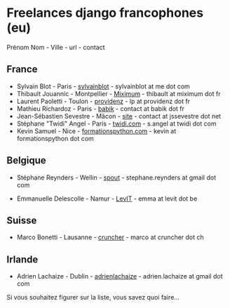 Freelances django francophones (eu)
===================================


Prénom Nom - Ville - url - contact

France
------

* Sylvain Blot - Paris - [sylvainblot](http://sylvainblot.com) - sylvainblot at me dot com
* Thibault Jouannic - Montpellier - [Miximum](http://www.miximum.fr) - thibault at miximum dot fr
* Laurent Paoletti - Toulon - [providenz](http://providenz.fr) - lp at providenz dot fr
* Mathieu Richardoz - Paris - [babik](http://www.babik.fr) - contact at babik dot fr
* Jean-Sébastien Sevestre - Mâcon - [site](http://www.jssevestre.net) - contact at jssevestre dot net
* Stéphane "Twidi" Angel - Paris - [twidi.com](http://twidi.com) - s.angel at twidi dot com 
* Kevin Samuel - Nice - [formationspython.com](https://formationspython.com) - kevin at formationspython dot com

Belgique
--------
* Stéphane Reynders - Wellin - [spout](http://spout.be) - stephane.reynders at gmail dot com

* Emmanuelle Delescolle - Namur - [LevIT](http://www.levit.be) - emma at levit dot be

Suisse
-------
* Marco Bonetti - Lausanne - [cruncher](https://cruncher.ch/fr/) - marco at cruncher dot ch

Irlande
-------
* Adrien Lachaize - Dublin - [adrienlachaize](http://adrienlachaize.com) - adrien.lachaize at gmail dot com



Si vous souhaitez figurer sur la liste, vous savez quoi faire...

